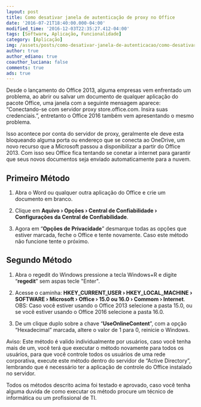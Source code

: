 ```yaml
---
layout: post
title: Como desativar janela de autenticação de proxy no Office
date: '2016-07-21T18:40:00.000-04:00'
modified_time: '2016-12-03T22:35:27.412-04:00'
tags: [Software, Aplicação, Funcionalidade]
category: [Aplicação]
img: /assets/posts/como-desativar-janela-de-autenticacao/como-desativar-janela-de-autenticacao.jpg
author: true
author_ediano: true
coauthor_luciana: false
comments: true
ads: true
---
```


Desde o lançamento do Office 2013, alguma empresas vem enfrentado um problema, ao abrir ou salvar um documento de qualquer aplicação do pacote Office, uma janela com a seguinte mensagem aparece: “Conectando-se com servidor proxy store.office.com. Insira suas credenciais.”, entretanto o Office 2016 também vem apresentando o mesmo problema.

Isso acontece por conta do servidor de proxy, geralmente ele deve esta bloqueando alguma porta ou endereço que se conecta ao OneDrive, um novo recurso que a Microsoft passou a disponibilizar a partir do Office 2013. Com isso seu Office fica tentando se conetar a internet para garantir que seus novos documentos seja enviado automaticamente para a nuvem.

## Primeiro Método
1. Abra o Word ou qualquer outra aplicação do Office e crie um documento em branco.

2. Clique em **Aquivo › Opções › Central de Confiabilidade › Configurações da Central de Confiabilidade**.

3. Agora em “**Opções de Privacidade**” desmarque todas as opções que estiver marcada, feche o Office e tente novamente. Caso este método não funcione tente o próximo.

## Segundo Método
1. Abra o regedit do Windows pressione a tecla Windows+R e digite “**regedit**” sem aspas tecle "Enter".

2. Acesse o caminha: **HKEY_CURRENT_USER › HKEY_LOCAL_MACHINE › SOFTWARE › Microsoft › Office › 15.0 ou 16.0 › Commom › Internet**. OBS: Caso você estiver usando o Office 2013 selecione a pasta 15.0, ou se você estiver usando o Office 2016 selecione a pasta 16.0.

3. De um clique duplo sobre a chave “**UseOnlineContent**”, com a opção “Hexadecimal” marcada, altere o valor de 1 para 0, reinicie o Windows.

Aviso: Este método é valido individualmente por usuários, caso você tenha mais de um, você terá que executar o método novamente para todos os usuários, para que você controle todos os usuários de uma rede corporativa, execute este método dentro do servidor de “Active Directory”, lembrando que é necessário ter a aplicação de controle do Office instalado no servidor.

Todos os métodos descrito acima foi testado e aprovado, caso você tenha alguma duvida de como executar os método procure um técnico de informática ou um profissional de TI.